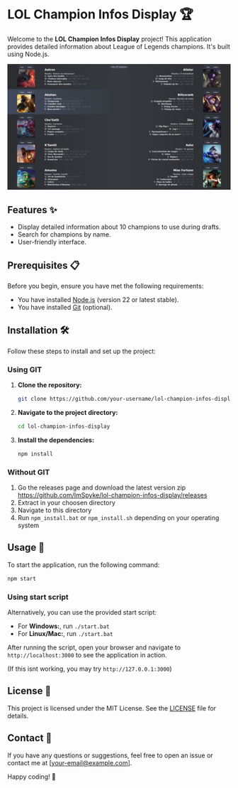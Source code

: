 # LOL Champion Infos Display 🏆

Welcome to the **LOL Champion Infos Display** project! This application provides detailed information about League of Legends champions.
It's built using Node.js.

![Example](example.png)

## Features ✨

- Display detailed information about 10 champions to use during drafts.
- Search for champions by name.
- User-friendly interface.

## Prerequisites 📋

Before you begin, ensure you have met the following requirements:

- You have installed [Node.js](https://nodejs.org/) (version 22 or latest stable).
- You have installed [Git](https://git-scm.com/) (optional).

## Installation 🛠️

Follow these steps to install and set up the project:

### Using GIT
1. **Clone the repository:**

    ```bash
    git clone https://github.com/your-username/lol-champion-infos-display.git
    ```

2. **Navigate to the project directory:**

    ```bash
    cd lol-champion-infos-display
    ```

3. **Install the dependencies:**

    ```bash
    npm install
    ```

### Without GIT

1. Go the releases page and download the latest version zip https://github.com/ImSpyke/lol-champion-infos-display/releases
2. Extract in your choosen directory
3. Navigate to this directory
4. Run `npm_install.bat` or `npm_install.sh` depending on your operating system

## Usage 🚀

To start the application, run the following command:

```bash
npm start
```

### Using start script

Alternatively, you can use the provided start script:
- For **Windows:**, run `./start.bat`
- For **Linux/Mac:**, run `./start.bat`

After running the script, open your browser and navigate to `http://localhost:3000` to see the application in action.

(If this isnt working, you may try `http://127.0.0.1:3000`)

## License 📄

This project is licensed under the MIT License. See the [LICENSE](LICENSE.mp3) file for details.

## Contact 📧

If you have any questions or suggestions, feel free to open an issue or contact me at [your-email@example.com].

Happy coding! 🎉
